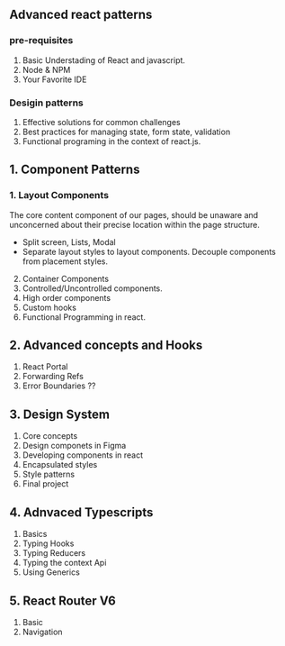 ## Advanced react patterns

### pre-requisites

1. Basic Understading of React and javascript.
2. Node & NPM
3. Your Favorite IDE

### Desigin patterns

1. Effective solutions for common challenges
2. Best practices for managing state, form state, validation
3. Functional programing in the context of react.js.

## 1. Component Patterns

### 1. Layout Components

The core content component of our pages, should be unaware and unconcerned about their precise location within the page structure.

- Split screen, Lists, Modal
- Separate layout styles to layout components. Decouple components from placement styles.

2. Container Components
3. Controlled/Uncontrolled components.
4. High order components
5. Custom hooks
6. Functional Programming in react.

## 2. Advanced concepts and Hooks

1. React Portal
2. Forwarding Refs
3. Error Boundaries
   ??

## 3. Design System

1. Core concepts
2. Design componets in Figma
3. Developing components in react
4. Encapsulated styles
5. Style patterns
6. Final project

## 4. Adnvaced Typescripts

1. Basics
2. Typing Hooks
3. Typing Reducers
4. Typing the context Api
5. Using Generics

## 5. React Router V6

1. Basic
2. Navigation
